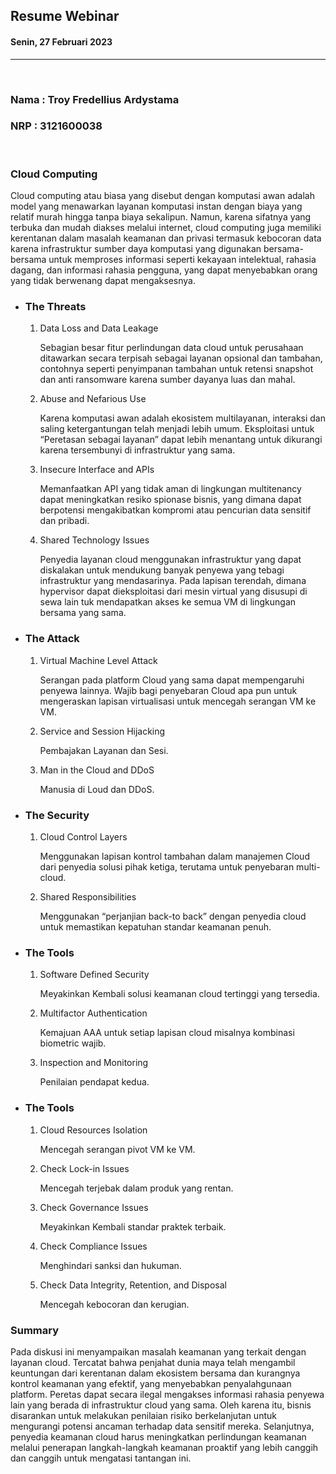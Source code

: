## **Resume Webinar**

#### Senin, 27 Februari 2023

---

&nbsp;

### Nama : Troy Fredellius Ardystama

### NRP : 3121600038

&nbsp;

### **Cloud Computing**

Cloud computing atau biasa yang disebut dengan komputasi awan adalah model yang menawarkan layanan komputasi instan dengan biaya yang relatif murah hingga tanpa biaya sekalipun. Namun, karena sifatnya yang terbuka dan mudah diakses melalui internet, cloud computing juga memiliki kerentanan dalam masalah keamanan dan privasi termasuk kebocoran data karena infrastruktur sumber daya komputasi yang digunakan bersama-bersama untuk memproses informasi seperti kekayaan intelektual, rahasia dagang, dan informasi rahasia pengguna, yang dapat menyebabkan orang yang tidak berwenang dapat mengaksesnya.

- ### **The Threats**

  1. Data Loss and Data Leakage

     Sebagian besar fitur perlindungan data cloud untuk perusahaan ditawarkan secara terpisah sebagai layanan opsional dan tambahan, contohnya seperti penyimpanan tambahan untuk retensi snapshot dan anti ransomware karena sumber dayanya luas dan mahal.

  2. Abuse and Nefarious Use

     Karena komputasi awan adalah ekosistem multilayanan, interaksi dan saling ketergantungan telah menjadi lebih umum. Eksploitasi untuk “Peretasan sebagai layanan” dapat lebih menantang untuk dikurangi karena tersembunyi di infrastruktur yang sama.

  3. Insecure Interface and APIs

     Memanfaatkan API yang tidak aman di lingkungan multitenancy dapat meningkatkan resiko spionase bisnis, yang dimana dapat berpotensi mengakibatkan kompromi atau pencurian data sensitif dan pribadi.

  4. Shared Technology Issues

     Penyedia layanan cloud menggunakan infrastruktur yang dapat diskalakan untuk mendukung banyak penyewa yang tebagi infrastruktur yang mendasarinya. Pada lapisan terendah, dimana hypervisor dapat dieksploitasi dari mesin virtual yang disusupi di sewa lain tuk mendapatkan akses ke semua VM di lingkungan bersama yang sama.

- ### **The Attack**

  1. Virtual Machine Level Attack

     Serangan pada platform Cloud yang sama dapat mempengaruhi penyewa lainnya. Wajib bagi penyebaran Cloud apa pun untuk mengeraskan lapisan virtualisasi untuk mencegah serangan VM ke VM.

  2. Service and Session Hijacking

     Pembajakan Layanan dan Sesi.

  3. Man in the Cloud and DDoS

     Manusia di Loud dan DDoS.

- ### **The Security**

  1. Cloud Control Layers

     Menggunakan lapisan kontrol tambahan dalam manajemen Cloud dari penyedia solusi pihak ketiga, terutama untuk penyebaran multi-cloud.

  2. Shared Responsibilities

     Menggunakan “perjanjian back-to back” dengan penyedia cloud untuk memastikan kepatuhan standar keamanan penuh.

- ### **The Tools**

  1. Software Defined Security

     Meyakinkan Kembali solusi keamanan cloud tertinggi yang tersedia.

  2. Multifactor Authentication

     Kemajuan AAA untuk setiap lapisan cloud misalnya kombinasi biometric wajib.

  3. Inspection and Monitoring

     Penilaian pendapat kedua.

- ### **The Tools**

  1. Cloud Resources Isolation

     Mencegah serangan pivot VM ke VM.

  2. Check Lock-in Issues

     Mencegah terjebak dalam produk yang rentan.

  3. Check Governance Issues

     Meyakinkan Kembali standar praktek terbaik.

  4. Check Compliance Issues

     Menghindari sanksi dan hukuman.

  5. Check Data Integrity, Retention, and Disposal

     Mencegah kebocoran dan kerugian.

### **Summary**

Pada diskusi ini menyampaikan masalah keamanan yang terkait dengan layanan cloud. Tercatat bahwa penjahat dunia maya telah mengambil keuntungan dari kerentanan dalam ekosistem bersama dan kurangnya kontrol keamanan yang efektif, yang menyebabkan penyalahgunaan platform. Peretas dapat secara ilegal mengakses informasi rahasia penyewa lain yang berada di infrastruktur cloud yang sama. Oleh karena itu, bisnis disarankan untuk melakukan penilaian risiko berkelanjutan untuk mengurangi potensi ancaman terhadap data sensitif mereka. Selanjutnya, penyedia keamanan cloud harus meningkatkan perlindungan keamanan melalui penerapan langkah-langkah keamanan proaktif yang lebih canggih dan canggih untuk mengatasi tantangan ini.
